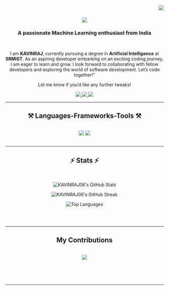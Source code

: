 <img align="right" src="https://visitor-badge.laobi.icu/badge?page_id=KAVINRAJ06.KAVINRAJ06" />

<h1 align="center">
    <img src="https://readme-typing-svg.herokuapp.com/?font=Righteous&size=35&center=true&vCenter=true&width=500&height=70&duration=4000&lines=Hi+There!+👋;+I'm+KAVINRAJ+!;" />
</h1>

<h3 align="center">A passionate Machine Learning enthusiast from India</h3>

<br/>

<div align="center">
 
I am **KAVINRAJ**, currently pursuing a degree in **Artificial Intelligence** at **SRMIST**. As an aspiring developer embarking on an exciting coding journey, I am eager to learn and grow. I look forward to collaborating with fellow developers and exploring the world of software development. Let’s code together!"

Let me know if you’d like any further tweaks!

 </div>
 
<div align="center"> 
  <a href="mailto:kavinrajm06@gmail.com">
    <img src="https://img.shields.io/badge/Gmail-333333?style=for-the-badge&logo=gmail&logoColor=red" />
  </a>
  <a href="https://www.linkedin.com/in/kavinraj-mayilsamy/" target="_blank">
    <img src="https://img.shields.io/badge/LinkedIn-0077B5?style=for-the-badge&logo=linkedin&logoColor=white" target="_blank" />
  </a>
  <a href="https://github.com/KAVINRAJ06" target="_blank">
     <img src="https://img.shields.io/badge/Portfolio-FF5722?style=for-the-badge&logo=todoist&logoColor=white" target="_blank" /> <!-- sqlite, safari, google-chrome are other good icon options -->
  </a>
</div>

 <hr/>
 
<h2 align="center">⚒️ Languages-Frameworks-Tools ⚒️</h2>
<br/>
<div align="center">
    <img src="https://skillicons.dev/icons?i=c,cpp,py,mysql,pytorch,flask,tensorflow" />
    <img src="https://skillicons.dev/icons?i=vscode,git,github" /><br>
</div>

<br/>
<hr/>

<h2 align="center">⚡ Stats ⚡</h2>
<br>
<div align=center>
    
<!-- GitHub Stats -->
![KAVINRAJ06's GitHub Stats](https://github-readme-stats.vercel.app/api?username=KAVINRAJ06&theme=tokyonight&hide_border=true&include_all_commits=true&count_private=true)

<!-- GitHub Streak -->
![KAVINRAJ06's GitHub Streak](https://nirzak-streak-stats.vercel.app/?user=KAVINRAJ06&theme=tokyonight&hide_border=true)

<!-- Top Languages -->
![Top Languages](https://github-readme-stats.vercel.app/api/top-langs/?username=KAVINRAJ06&theme=tokyonight&hide_border=true&layout=compact)
</div>

<br/><br/>

<hr/>

<div align="center">
  <h2> My Contributions </h2>
  <br>

<img src="https://github.com/KAVINRAJ06/KAVINRAJ06/blob/output/github-contribution-grid-snake.svg"/>
  
  <br/><br/><br/>
</div>

<hr/>